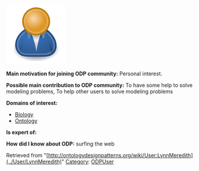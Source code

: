 [![Image:ODPUser.png](../images/a/a6/ODPUser.png)](../Image/ODPUser.png "Image:ODPUser.png")




  





__Main motivation for joining ODP community:__ Personal interest.


__Possible main contribution to ODP community:__ To have some help to solve modeling problems, To help other users to solve modeling problems


__Domains of interest:__



* [Biology](../Community/Biology "Community:Biology")
* [Ontology](../Community/Ontology-based_models "Community:Ontology")


__Is expert of:__


  

__How did I know about ODP:__ surfing the web






Retrieved from "[http://ontologydesignpatterns.org/wiki/User:LynnMeredith](../User/LynnMeredith)"
 [Category](http://ontologydesignpatterns.org/wiki/Special:Categories "Special:Categories"): [ODPUser](../Category/ODPUser "Category:ODPUser")